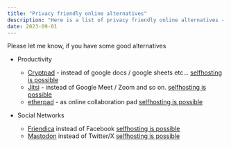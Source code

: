 ```yaml
---
title: "Privacy friendly online alternatives"
description: "Here is a list of privacy friendly online alternatives - instead of the big players"
date: 2023-09-01
---
```


Please let me know, if you have some good alternatives 

- Productivity
  - [Cryptpad](https://cryptpad.digitalcourage.de/) - instead of google docs / google sheets etc... [selfhosting is possible](https://jitsi.org/)
  - [Jitsi](https://meet.jit.si/) - instead of Google Meet / Zoom and so on. [selfhosting is possible](https://jitsi.org/)
  - [etherpad](https://pad.riseup.net/) - as online collaboration pad [selfhosting is possible](https://etherpad.org/)

- Social Networks
  - [Friendica](https://friendi.ca/) instead of Facebook [selfhosting is possible](https://friendi.ca/resources/installation/)
  - [Mastodon](https://mastodon.social/) instead of Twitter/X [selfhosting is possible](https://docs.joinmastodon.org/admin/install/)
